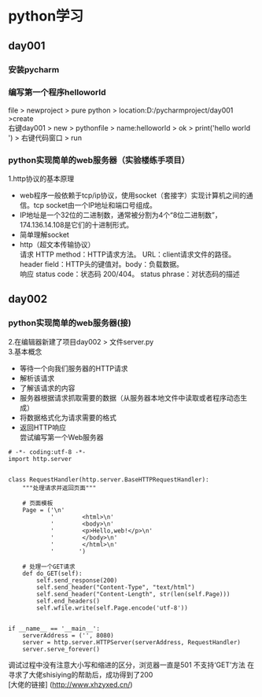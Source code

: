 # python学习
## day001
### 安装pycharm
### 编写第一个程序helloworld
file > newproject > pure python > location:D:/pycharmproject/day001 >create  
右键day001 > new > pythonfile > name:helloworld > ok > print('hello world ') > 右键代码窗口 > run
### python实现简单的web服务器（实验楼练手项目）
1.http协议的基本原理  
* web程序一般依赖于tcp/ip协议，使用socket（套接字）实现计算机之间的通信。tcp socket由一个IP地址和端口号组成。  
* IP地址是一个32位的二进制数，通常被分割为4个“8位二进制数”，174.136.14.108是它们的十进制形式。  
* 简单理解socket  
* http（超文本传输协议）  
请求 HTTP method：HTTP请求方法。 URL：client请求文件的路径。 header field：HTTP头的键值对。body：负载数据。  
响应 status code：状态码 200/404。 status phrase：对状态码的描述
## day002
### python实现简单的web服务器(接)
2.在编辑器新建了项目day002 > 文件server.py  
3.基本概念  
* 等待一个向我们服务器的HTTP请求  
* 解析该请求  
* 了解该请求的内容  
* 服务器根据请求抓取需要的数据（从服务器本地文件中读取或者程序动态生成）  
* 将数据格式化为请求需要的格式  
* 返回HTTP响应  
尝试编写第一个Web服务器
```
# -*- coding:utf-8 -*-
import http.server


class RequestHandler(http.server.BaseHTTPRequestHandler):
    """处理请求并返回页面"""

    # 页面模板
    Page = ('\n'
            '        <html>\n'
            '        <body>\n'
            '        <p>Hello,web!</p>\n'
            '        </body>\n'
            '        </html>\n'
            '       ')

    # 处理一个GET请求
    def do_GET(self):
        self.send_response(200)
        self.send_header("Content-Type", "text/html")
        self.send_header("Content-Length", str(len(self.Page)))
        self.end_headers()
        self.wfile.write(self.Page.encode('utf-8'))


if __name__ == '__main__':
    serverAddress = ('', 8080)
    server = http.server.HTTPServer(serverAddress, RequestHandler)
    server.serve_forever()
```
调试过程中没有注意大小写和缩进的区分，浏览器一直是501 不支持‘GET’方法
在寻求了大佬shisiying的帮助后，成功得到了200  
[大佬的链接] (http://www.xhzyxed.cn/)
